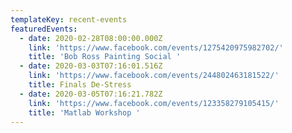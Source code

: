 ```yaml
---
templateKey: recent-events
featuredEvents:
  - date: 2020-02-28T08:00:00.000Z
    link: 'https://www.facebook.com/events/1275420975982702/'
    title: 'Bob Ross Painting Social '
  - date: 2020-03-03T07:16:01.516Z
    link: 'https://www.facebook.com/events/244802463181522/'
    title: Finals De-Stress
  - date: 2020-03-05T07:16:21.782Z
    link: 'https://www.facebook.com/events/123358279105415/'
    title: 'Matlab Workshop '
---
```


